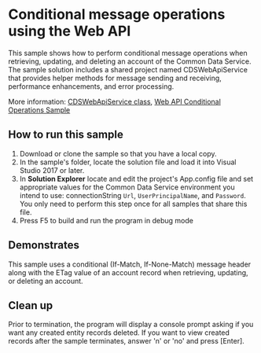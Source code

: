 ﻿# Conditional message operations using the Web API

This sample shows how to perform conditional message operations when retrieving, updating, and deleting an account of the Common Data Service. The sample solution includes a shared project named CDSWebApiService that provides helper methods for message sending and receiving, performance enhancements, and error processing.

More information: [CDSWebApiService class](https://docs.microsoft.com/powerapps/developer/common-data-service/webapi/samples/cdswebapiservice), [Web API Conditional Operations Sample](https://docs.microsoft.com/powerapps/developer/common-data-service/webapi/web-api-conditional-operations-sample)

## How to run this sample

1. Download or clone the sample so that you have a local copy.
1. In the sample's folder, locate the solution file and load it into Visual Studio 2017 or later.
1. In **Solution Explorer** locate and edit the project's App.config file and set appropriate values for the Common Data Service environment you intend to use: connectionString `Url`, `UserPrincipalName`, and `Password`. You only need to perform this step once for all samples that share this file.
1. Press F5 to build and run the program in debug mode

## Demonstrates

This sample uses a conditional (If-Match, If-None-Match) message header along with the ETag value of an account record when retrieving, updating, or deleting an account.

## Clean up

Prior to termination, the program will display a console prompt asking if you want any created entity records deleted. If you want to view created records after the sample terminates, answer 'n' or 'no' and press \[Enter\].
